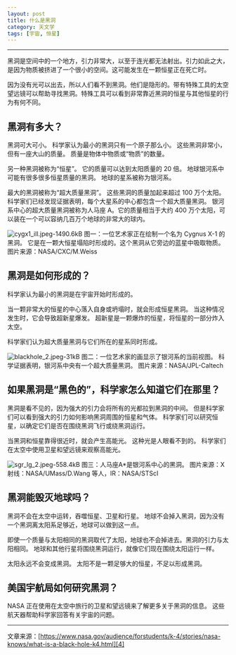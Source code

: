 ```yaml
---
layout: post
title: 什么是黑洞
category: 天文学
tags: [宇宙, 恒星]
---
```



----------
黑洞是空间中的一个地方，引力非常大，以至于连光都无法射出。引力如此之大，是因为物质被挤进了一个很小的空间。这可能发生在一颗恒星正在死亡时。

因为没有光可以出去，所以人们看不到黑洞。他们是隐形的。带有特殊工具的太空望远镜可以帮助寻找黑洞。特殊工具可以看到非常靠近黑洞的恒星与其他恒星的行为有何不同。

## 黑洞有多大？

黑洞可大可小。 科学家认为最小的黑洞只有一个原子那么小。 这些黑洞非常小，但有一座大山的质量。 质量是物体中物质或“物质”的数量。

另一种黑洞被称为“恒星”。 它的质量可以达到太阳质量的 20 倍。 地球银河系中可能有很多很多恒星质量的黑洞。 地球的星系被称为银河系。

最大的黑洞被称为“超大质量黑洞”。 这些黑洞的质量加起来超过 100 万个太阳。 科学家们已经发现证据表明，每个大星系的中心都包含一个超大质量黑洞。 银河系中心的超大质量黑洞被称为人马座 A。它的质量相当于大约 400 万个太阳，可以装在一个可以容纳几百万个地球的非常大的球内。

![cygx1_ill.jpeg-1490.6kB][1]
图一：一位艺术家正在绘制一个名为 Cygnus X-1 的黑洞。 它是在一颗大恒星塌陷时形成的。这个黑洞从它旁边的蓝星中吸取物质。
图片来源：NASA/CXC/M.Weiss

## 黑洞是如何形成的？

科学家认为最小的黑洞是在宇宙开始时形成的。

当一颗非常大的恒星的中心落入自身或坍塌时，就会形成恒星黑洞。 当这种情况发生时，它会导致超新星爆发。 超新星是一颗爆炸的恒星，将恒星的一部分炸入太空。

科学家们认为超大质量黑洞与它们所在的星系同时形成。

![blackhole_2.jpeg-31kB][2]
图二：一位艺术家的画显示了银河系的当前视图。 科学证据表明，银河系中央有一个超大质量黑洞。
图片来源：NASA/JPL-Caltech

## 如果黑洞是“黑色的”，科学家怎么知道它们在那里？

黑洞是看不见的，因为强大的引力会将所有的光都拉到黑洞的中间。 但是科学家们可以看到强大的引力如何影响黑洞周围的恒星和气体。 科学家们可以研究恒星，以确定它们是否在围绕黑洞飞行或绕黑洞运行。

当黑洞和恒星靠得很近时，就会产生高能光。 这种光是人眼看不到的。 科学家们在太空中使用卫星和望远镜来观察高能光。

![sgr_lg_2.jpeg-558.4kB][3]
图三：人马座A*是银河系中心的黑洞。
图片来源：X 射线：NASA/UMass/D.Wang 等人，IR：NASA/STScI

## 黑洞能毁灭地球吗？

黑洞不会在太空中运转，吞噬恒星、卫星和行星。 地球不会掉入黑洞，因为没有一个黑洞离太阳系足够近，地球可以做到这一点。

即使一个质量与太阳相同的黑洞取代了太阳，地球也不会掉进去。黑洞的引力与太阳相同。 地球和其他行星将围绕黑洞运行，就像它们现在围绕太阳运行一样。

太阳永远不会变成黑洞。 太阳不是一颗足够大的恒星，不足以形成黑洞。

## 美国宇航局如何研究黑洞？

NASA 正在使用在太空中旅行的卫星和望远镜来了解更多关于黑洞的信息。 这些航天器帮助科学家回答有关宇宙的问题。


----------
文章来源：[https://www.nasa.gov/audience/forstudents/k-4/stories/nasa-knows/what-is-a-black-hole-k4.html][4]


  [1]: http://static.zybuluo.com/gamedebug/dtvjej7czpv5ec04tldzwwyd/cygx1_ill.jpeg
  [2]: http://static.zybuluo.com/gamedebug/8a1q5pxfzaf3rugtgz9nw26h/blackhole_2.jpeg
  [3]: http://static.zybuluo.com/gamedebug/q5sz9e7tqkbf0pdc3tpis2ng/sgr_lg_2.jpeg
  [4]: https://www.nasa.gov/audience/forstudents/k-4/stories/nasa-knows/what-is-a-black-hole-k4.html
